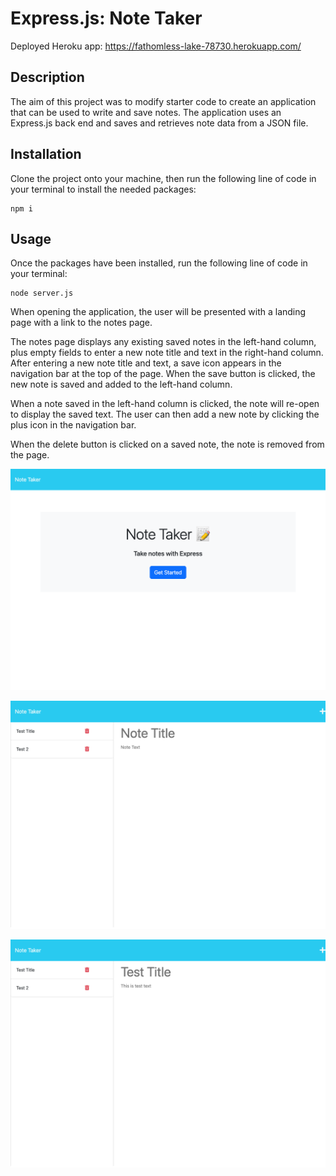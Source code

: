 # Express.js: Note Taker

Deployed Heroku app: https://fathomless-lake-78730.herokuapp.com/

## Description

The aim of this project was to modify starter code to create an application that can be used to write and save notes. The application uses an Express.js back end and saves and retrieves note data from a JSON file. 

## Installation 

Clone the project onto your machine, then run the following line of code in your terminal to install the needed packages:

```
npm i
```

## Usage 

Once the packages have been installed, run the following line of code in your terminal:

```
node server.js
```

When opening the application, the user will be presented with a landing page with a link to the notes page. 

The notes page displays any existing saved notes in the left-hand column, plus empty fields to enter a new note title and text in the right-hand column. After entering a new note title and text, a save icon appears in the navigation bar at the top of the page. When the save button is clicked, the new note is saved and added to the left-hand column. 

When a note saved in the left-hand column is clicked, the note will re-open to display the saved text. The user can then add a new note by clicking the plus icon in the navigation bar. 

When the delete button is clicked on a saved note, the note is removed from the page. 

![screenshot](public/assets/images/screenshot1.png?raw=true "screenshot showing landing page")

![screenshot](public/assets/images/screenshot2.png?raw=true "screenshot showing how to add note")

![screenshot](public/assets/images/screenshot3.png?raw=true "screenshot showing saved note")
